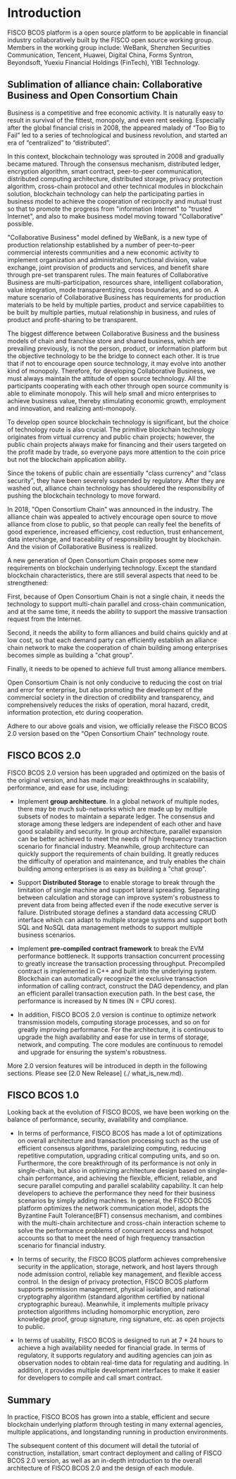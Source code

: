 # Introduction

FISCO BCOS platform is a open source platform to be applicable in financial industry collaboratively built by the FISCO open source working group. Members in the working group include: WeBank, Shenzhen Securities Communication, Tencent, Huawei, Digital China, Forms Syntron, Beyondsoft, Yuexiu Financial Holdings (FinTech), YIBI Technology.

## Sublimation of alliance chain: Collaborative Business and Open Consortium Chain

Business is a competitive and free economic activity. It is naturally easy to result in survival of the fittest, monopoly, and even rent seeking. Especially after the global financial crisis in 2008, the appeared malady of “Too Big to Fail” led to a series of technological  and business revolution, and started an era of “centralized” to “distributed”.

In this context, blockchain technology was sprouted in 2008 and gradually became matured. Through the consensus mechanism, distributed ledger, encryption algorithm, smart contract, peer-to-peer communication, distributed computing architecture, distributed storage, privacy protection algorithm, cross-chain protocol and other technical modules in blockchain solution, blockchain technology can help the participating parties in business model to achieve the cooperation of reciprocity and mutual trust so that to promote the progress from "information Internet" to "trusted Internet", and also to make business model moving toward "Collaborative" possible.

"Collaborative Business" model defined by WeBank, is a new type of production relationship established by a number of peer-to-peer commercial interests communities and a new economic activity to implement organization and administration, functional division, value exchange, joint provision of products and services, and benefit share through pre-set transparent rules. The main features of Collaborative Business are multi-participation, resources share, intelligent collaboration, value integration, mode transparentizing, cross boundaries, and so on. A mature scenario of Collaborative Business has requirements for production materials to be held by multiple parties, product and service capabilities to be built by multiple parties, mutual relationship in business, and rules of product and profit-sharing to be transparent.

The biggest difference between Collaborative Business and the business models of chain and franchise store and shared business, which are prevailing previously, is not the person, product, or information platform but the objective technology to be the bridge to connect each other. It is true that if not to encourage open source technology, it may evolve into another kind of monopoly. Therefore, for developing Collaborative Business, we must always maintain the attitude of open source technology. All the participants cooperating with each other through open source community is able to eliminate monopoly. This will help small and micro enterprises to achieve business value, thereby stimulating economic growth, employment and innovation, and realizing anti-monopoly.

To develop open source blockchain technology is significant, but the choice of technology route is also crucial. The primitive blockchain technology originates from virtual currency and public chain projects; however, the public chain projects always make for financing and their users targeted on the profit made by trade, so everyone pays more attention to the coin price but not the blockchain application ability.

Since the tokens of public chain are essentially "class currency" and "class security", they have been severely suspended by regulatory. After they are washed out, alliance chain technology has shouldered the responsibility of pushing the blockchain technology to move forward.

In 2018, "Open Consortium Chain" was announced in the industry. The alliance chain was appealed to actively encourage open source to move alliance from close to public, so that people can really feel the benefits of good experience, increased efficiency, cost reduction, trust enhancement, data interchange, and traceability of responsibility brought by blockchain. And the vision of Collaborative Business is realized.

A new generation of Open Consortium Chain proposes some new requirements on blockchain underlying technology. Except the standard blockchain characteristics, there are still several aspects that need to be strengthened:

First, because of Open Consortium Chain is not a single chain, it needs the technology to support multi-chain parallel and cross-chain communication, and at the same time, it needs the ability to support the massive transaction request from the Internet.

Second, it needs the ability to form alliances and build chains quickly and at low cost, so that each demand party can efficiently establish an alliance chain network to make the cooperation of chain building among enterprises becomes simple as building a "chat group".

Finally, it needs to be opened to achieve full trust among alliance members.

Open Consortium Chain is not only conducive to reducing the cost on trial and error for enterprise, but also promoting the development of the commercial society in the direction of credibility and transparency, and comprehensively reduces the risks of operation, moral hazard, credit, information protection, etc during cooperation.

Adhere to our above goals and vision, we officially release the FISCO BCOS 2.0 version based on the “Open Consortium Chain” technology route.

## FISCO BCOS 2.0
FISCO BCOS 2.0 version has been upgraded and optimized on the basis of the original version, and has made major breakthroughs in scalability, performance, and ease for use, including:

- Implement **group architecture**. In a global network of multiple nodes, there may be much sub-networks which are made up by multiple subsets of nodes to maintain a separate ledger. The consensus and storage among these ledgers are independent of each other and have good scalability and security. In group architecture, parallel expansion can be better achieved to meet the needs of high frequency transaction scenario for financial industry. Meanwhile, group architecture can quickly support the requirements of chain building. It greatly reduces the difficulty of operation and maintenance, and truly enables the chain building among enterprises is as easy as building a "chat group".

- Support **Distributed Storage** to enable storage to break through the limitation of single machine and support lateral spreading. Separating between calculation and storage can improve system's robustness to prevent data from being affected even if the node executive server is failure. Distributed storage defines a standard data accessing CRUD interface which can adapt to multiple storage systems and support both SQL and NoSQL data management methods to support multiple business scenarios.

- Implement **pre-compiled contract framework** to break the EVM performance bottleneck. It supports transaction concurrent processing to greatly increase the transaction processing throughput. Precompiled contract is implemented in C++ and built into the underlying system. Blockchain can automatically recognize the exclusive transaction information of calling contract, construct the DAG dependency, and plan an efficient parallel transaction execution path. In the best case, the performance is increased by N times (N = CPU cores).

- In addition, FISCO BCOS 2.0 version is continue to optimize network transmission models, computing storage processes, and so on for greatly improving performance. For the architecture, it is continuous to upgrade the high availability and ease for use in terms of storage, network, and computing. The core modules are continuous to remodel and upgrade for ensuring the system's robustness.

More 2.0 version features will be introduced in depth in the following sections. Please see [2.0 New Release] (./ what_is_new.md).

## FISCO BCOS 1.0
Looking back at the evolution of FISCO BCOS, we have been working on the balance of performance, security, availability and compliance.

- In terms of performance, FISCO BCOS has made a lot of optimizations on overall architecture and transaction processing such as the use of efficient consensus algorithms, paralelizing computing, reducing repetitive computation, upgrading critical computing units, and so on. Furthermore, the core breakthrough of its performance is not only in single-chain, but also in optimizing architecture design based on single-chain performance, and achieving the flexible, efficient, reliable, and secure parallel computing and parallel scalability capability. It can help developers to achieve the performance they need for their business scenarios by simply adding machines. In general, the FISCO BCOS platform optimizes the network communication model, adopts the Byzantine Fault Tolerance(BFT) consensus mechanism, and combines with the multi-chain architecture and cross-chain interaction scheme to solve the performance problems of concurrent access and hotspot accounts so that to meet the need of high frequency transaction scenario for financial industry.

- In terms of security, the FISCO BCOS platform achieves comprehensive security in the application, storage, network, and host layers through node admission control, reliable key management, and flexible access control. In the design of privacy protection, FISCO BCOS platform supports permission management, physical isolation, and national cryptography algorithm (standard algorithm certified by national cryptographic bureau). Meanwhile, it implements multiple privacy protection algorithms including homomorphic encryption, zero knowledge proof, group signature, ring signature, etc. as open projects to public.

- In terms of usability, FISCO BCOS is designed to run at 7 * 24 hours to achieve a high availability needed for financial grade. In terms of regulatory, it supports regulatory and auditing agencies can join as observation nodes to obtain real-time data for regulating and auditing. In addition, it provides multiple development interfaces to make it easier for developers to compile and call smart contract.

## Summary

In practice, FISCO BCOS has grown into a stable, efficient and secure blockchain underlying platform through testing in many external agencies, multiple applications, and longstanding running in production environments.

The subsequent content of this document will detail the tutorial of construction, installation, smart contract deployment and calling of FISCO BCOS 2.0 version, as well as an in-depth introduction to the overall architecture of FISCO BCOS 2.0 and the design of each module.
